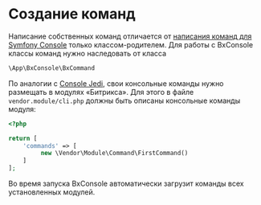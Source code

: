 # Создание команд

Написание собственных команд отличается от
[написания команд для Symfony Console](http://symfony.com/doc/current/components/console/introduction.html) только
классом-родителем. Для работы с BxConsole классы команд нужно наследовать от класса
```php
\App\BxConsole\BxCommand
```

По аналогии с [Console Jedi](https://github.com/notamedia/console-jedi),
свои консольные команды нужно размещать в модулях «Битрикса». 
Для этого в файле `vendor.module/cli.php` должны быть описаны консольные команды модуля:

```php
<?php

return [
    'commands' => [
         new \Vendor\Module\Command\FirstCommand()
    ]
];
```

Во время запуска BxConsole автоматически загрузит команды всех установленных модулей.

